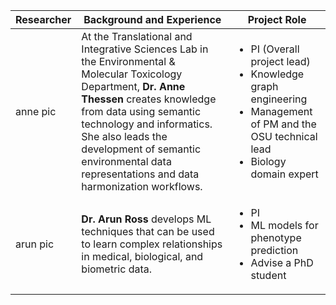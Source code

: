 | Researcher | Background and Experience | Project Role |
| ---------- | ------------------------- | ------------ |
| anne pic | At the Translational and Integrative Sciences Lab in the Environmental & Molecular Toxicology Department, **Dr. Anne Thessen** creates knowledge from data using semantic technology and informatics. She also leads the development of semantic environmental data representations and data harmonization workflows. | <ul><li>PI (Overall project lead)</li><li>Knowledge graph engineering</li><li>Management of PM and the OSU technical lead</li><li>Biology domain expert</li></ul> |
| arun pic | **Dr. Arun Ross** develops ML techniques that can be used to learn complex relationships in medical, biological, and biometric data. | <ul><li>PI</li><li>ML models for phenotype prediction</li><li>Advise a PhD student</li></ul> |

